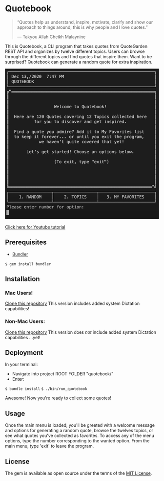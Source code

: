 # Quotebook

> “Quotes help us understand, inspire, motivate, 
> clarify and show our approach to things around,
> this is why people and I love quotes.”
>
> — Takyou Allah Cheikh Malaynine

This is Quotebook, a CLI program that takes quotes from QuoteGarden REST API and organizes by twelve different topics.
Users can browse through the different topics and find quotes that inspire them. Want to be surprised? Quotebook can generate a random quote for extra inspiration.

![screenshot](screenshot.png "Quotebook screenshot")

[Click here for Youtube tutorial](https://youtu.be/B18DGhvesYc)

## Prerequisites

* [Bundler](https://bundler.io/)

`$ gem install bundler`

## Installation

### Mac Users!

[Clone this repository](https://github.com/codymerritt347/quotebook/tree/mac_system_say)
This version includes added system Dictation capabilities!

### Non-Mac Users:

[Clone this repository](https://github.com/codymerritt347/quotebook)
This version does *not* include added system Dictation capabilities ...yet!

## Deployment

In your terminal:

* Navigate into project ROOT FOLDER "quotebook/"
* Enter:

`$ bundle install`
`$ ./bin/run_quotebook`

Awesome! Now you're ready to collect some quotes!

## Usage

Once the main menu is loaded, you'll be greeted with a welcome message and options for generating a random quote, browse the twelves topics, or see what quotes you've collected as favorites. To access any of the menu options, type the number corresponding to the wanted option. From the main menu, type 'exit' to leave the program.

## License

The gem is available as open source under the terms of the [MIT License](https://choosealicense.com/licenses/mit/).